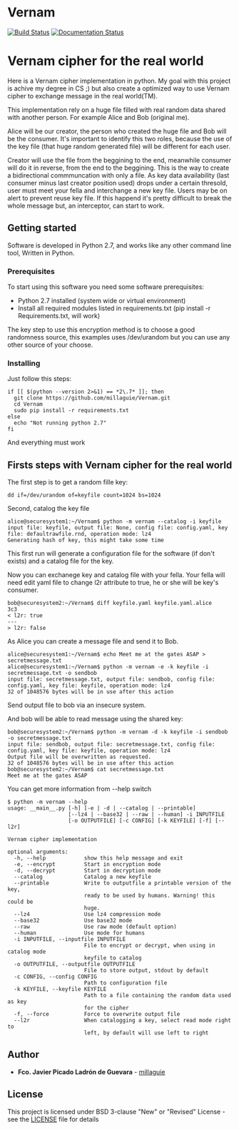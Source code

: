 # Vernam
[![Build Status](https://travis-ci.org/millaguie/Vernam.svg?branch=master)](https://travis-ci.org/millaguie/Vernam)
[![Documentation Status](https://readthedocs.org/projects/vernam/badge/?version=latest)](http://vernam.readthedocs.io/en/latest/?badge=latest)

# Vernam cipher for the real world

Here is a Vernam cipher implementation in python. My goal with this project is
achive my degree in CS ;) but also create a optimized way to use Vernam cipher
to exchange message in the real world(TM).

This implementation rely on a huge file filled with real random data shared
with another person. For example Alice and Bob (original me).

Alice will be our creator, the person who created the huge file and Bob will be
the consumer. It's important to identify this two roles, because the use of the
key file (that huge random generated file) will be different for each user.

Creator will use the file from the beggining to the end, meanwhile consumer will
do it in reverse, from the end to the beggining. This is the way to create a
bidirectional commmuncation with only a file. As key data availability (last
consumer minus last creator position used) drops under a certain thresold, user
must meet your fella and interchange a new key file. Users may be on alert to
prevent reuse key file. If this happend it's pretty difficult to break the whole
message but, an interceptor, can start to work.

## Getting started

Software is developed in Python 2.7, and works like any other command line tool,
Written in Python.

### Prerequisites

To start using this software you need some software prerequisites:

* Python 2.7 installed (system wide or virtual environment)
* Install all required modules listed in requirements.txt (pip install -r
   Requirements.txt, will work)

The key step to use this encryption method is to choose a good randomness
source, this examples uses /dev/urandom but you can use any other source of
your choose.

### Installing

Just follow this steps:

```
if [[ $(python --version 2>&1) == *2\.7* ]]; then   
  git clone https://github.com/millaguie/Vernam.git
  cd Vernam
  sudo pip install -r requirements.txt
else
  echo "Not running python 2.7"
fi
```

And everything must work

## Firsts steps with Vernam cipher for the real world

The first step is to get a random fille key:

```
dd if=/dev/urandom of=keyfile count=1024 bs=1024
```

Second, catalog the key file

```
alice@securesystem1:~/Vernam$ python -m vernam --catalog -i keyfile
input file: keyfile, output file: None, config file: config.yaml, key file: defaultrawfile.rnd, operation mode: lz4
Generating hash of key, this might take some time
```
This first run will generate a configuration file for the software (if don't exists) and a catalog file for the key.

Now you can exchanege key and catalog file with your fella. Your fella will need
edit yaml file to change l2r attribute to true, he or she will be key's
consumer.

```
bob@securesystem2:~/Vernam$ diff keyfile.yaml keyfile.yaml.alice
3c3
< l2r: true
---
> l2r: false

```

As Alice you can create a message file and send it to Bob.
```
alice@securesystem1:~/Vernam$ echo Meet me at the gates ASAP > secretmessage.txt
alice@securesystem1:~/Vernam$ python -m vernam -e -k keyfile -i secretmessage.txt -o sendbob
input file: secretmessage.txt, output file: sendbob, config file: config.yaml, key file: keyfile, operation mode: lz4
32 of 1048576 bytes will be in use after this action
```
Send output file to bob via an insecure system.

And bob will be able to read message using the shared key:

```
bob@securesystem2:~/Vernam$ python -m vernam -d -k keyfile -i sendbob -o secretmessage.txt
input file: sendbob, output file: secretmessage.txt, config file: config.yaml, key file: keyfile, operation mode: lz4
Output file will be overwritten as requested.
32 of 1048576 bytes will be in use after this action
bob@securesystem2:~/Vernam$ cat secretmessage.txt
Meet me at the gates ASAP
```

You can get more information from --help switch

```
$ python -m vernam --help
usage: __main__.py [-h] [-e | -d | --catalog | --printable]
                   [--lz4 | --base32 | --raw | --human] -i INPUTFILE
                   [-o OUTPUTFILE] [-c CONFIG] [-k KEYFILE] [-f] [--l2r]

Vernam cipher implementation

optional arguments:
  -h, --help            show this help message and exit
  -e, --encrypt         Start in encryption mode
  -d, --decrypt         Start in decryption mode
  --catalog             Catalog a new keyfile
  --printable           Write to outputfile a printable version of the key,
                        ready to be used by humans. Warning! this could be
                        huge.
  --lz4                 Use lz4 compression mode
  --base32              Use base32 mode
  --raw                 Use raw mode (default option)
  --human               Use mode for humans
  -i INPUTFILE, --inputfile INPUTFILE
                        File to encrypt or decrypt, when using in catalog mode
                        keyfile to catalog
  -o OUTPUTFILE, --outputfile OUTPUTFILE
                        File to store output, stdout by default
  -c CONFIG, --config CONFIG
                        Path to configuration file
  -k KEYFILE, --keyfile KEYFILE
                        Path to a file containing the random data used as key
                        for the cipher
  -f, --force           Force to overwrite output file
  --l2r                 When catalogging a key, select read mode right to
                        left, by default will use left to right

```
## Author

* **Fco. Javier Picado Ladrón de Guevara** - [millaguie](https://github.com/millaguie)

## License
This project is licensed under BSD 3-clause "New" or "Revised" License - see the
[LICENSE](LICENSE) file for details
